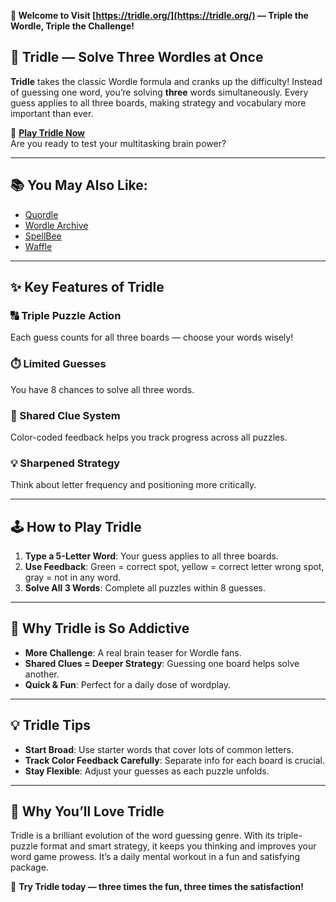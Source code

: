 **🔢 Welcome to Visit [https://tridle.org/](https://tridle.org/) — Triple the Wordle, Triple the Challenge!**

## 🧩 Tridle — Solve Three Wordles at Once

**Tridle** takes the classic Wordle formula and cranks up the difficulty! Instead of guessing one word, you’re solving **three** words simultaneously. Every guess applies to all three boards, making strategy and vocabulary more important than ever.

🧠 **[Play Tridle Now](https://tridle.org/)**  
Are you ready to test your multitasking brain power?

---

## 📚 You May Also Like:

- [Quordle](https://quordle.cc/)
- [Wordle Archive](https://wordlearchive.org/)
- [SpellBee](https://spellbee.cc/)
- [Waffle](https://wafflegame.online/)

---

## ✨ Key Features of Tridle

### 🔠 Triple Puzzle Action  
Each guess counts for all three boards — choose your words wisely!

### ⏱️ Limited Guesses  
You have 8 chances to solve all three words.

### 🎯 Shared Clue System  
Color-coded feedback helps you track progress across all puzzles.

### 💡 Sharpened Strategy  
Think about letter frequency and positioning more critically.

---

## 🕹️ How to Play Tridle

1. **Type a 5-Letter Word**: Your guess applies to all three boards.
2. **Use Feedback**: Green = correct spot, yellow = correct letter wrong spot, gray = not in any word.
3. **Solve All 3 Words**: Complete all puzzles within 8 guesses.

---

## 🌟 Why Tridle is So Addictive

- **More Challenge**: A real brain teaser for Wordle fans.
- **Shared Clues = Deeper Strategy**: Guessing one board helps solve another.
- **Quick & Fun**: Perfect for a daily dose of wordplay.

---

## 💡 Tridle Tips

- **Start Broad**: Use starter words that cover lots of common letters.
- **Track Color Feedback Carefully**: Separate info for each board is crucial.
- **Stay Flexible**: Adjust your guesses as each puzzle unfolds.

---

## 💖 Why You’ll Love Tridle

Tridle is a brilliant evolution of the word guessing genre. With its triple-puzzle format and smart strategy, it keeps you thinking and improves your word game prowess. It’s a daily mental workout in a fun and satisfying package.

🔢 **Try Tridle today — three times the fun, three times the satisfaction!**
